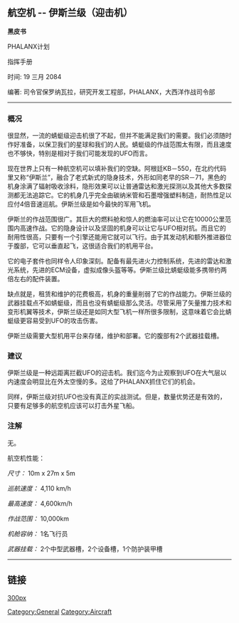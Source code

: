 ## 航空机 -- 伊斯兰级（迎击机）

**黑皮书**

PHALANX计划

指挥手册

时间: 19 三月 2084

编著: 司令官保罗纳瓦拉，研究开发工程部，PHALANX，大西洋作战司令部

------------------------------------------------------------------------

### 概况

很显然，一流的蜻蜓级迎击机很了不起，但并不能满足我们的需要。我们必须随时作好准备，以保卫我们的星球和我们的人民。蜻蜓级的作战范围太有限，而且速度也不够快，特别是相对于我们可能发现的UFO而言。

现在世界上只有一种航空机可以填补我们的空缺。阿根廷KB－550，在北约代码里又称“伊斯兰”，融合了老式新式的隐身技术，外形如同老早的SR－71，黑色的机身涂满了辐射吸收涂料，隐形效果可以让普通雷达和激光探测以及其他大多数探测都无法追踪它。它的机身几乎完全由碳纳米管和石墨增强塑料制造，耐热性足以应付4倍音速巡航。伊斯兰级是如今最快的军用飞机。

伊斯兰的作战范围很广。其巨大的燃料舱和惊人的燃油率可以让它在10000公里范围内高速作战。它的隐身设计以及坚固的机身可以让它与UFO相对抗。而且它的耐用性很高，只要有一个引擎还能用它就可以飞行。由于其发动机和额外推进器位于腹部，它可以垂直起飞，这很适合我们的机用平台。

它的电子套件也同样令人印象深刻。配备有最先进火力控制系统，先进的雷达和激光系统，先进的ECM设备，虚拟成像头盔等等。伊斯兰级比蜻蜓级能多携带约两倍左右的配件装置。

缺点就是，租赁和维护的花费极高，机身的重量削弱了它的作战能力。伊斯兰级的武器挂载点不如蜻蜓级，而且也没有蜻蜓级那么灵活。尽管采用了矢量推力技术和变形机翼等技术，伊斯兰级还是如同大型飞机一样所很多限制，这意味着它会比蜻蜓级更容易受到UFO的攻击伤害。

伊斯兰级需要大型机用平台来存储，维护和部署。它的腹部有2个武器挂载槽。

### 建议

伊斯兰级是一种远距离拦截UFO的迎击机。我们迄今为止观察到UFO在大气层以内速度会明显比在外太空慢的多。这给了PHALANX抓住它们的机会。

同样，伊斯兰级对抗UFO也没有真正的实战测试。但是，数量优势还是有效的，只要有足够多的航空机应该可以打击外星飞船。

### 注解

无。

航空机性能：

*尺寸：* 10m x 27m x 5m

*巡航速度：* 4,110 km/h

*最高速度：* 4,600km/h

*作战范围：* 10,000km

*机舱容纳：* 1名飞行员

*武器挂载：* 2个中型武器槽，2个设备槽，1个防护装甲槽

------------------------------------------------------------------------

## 链接

[300px](image:Inter_saracen.jpg "wikilink")

[Category:General](Category:General "wikilink")
[Category:Aircraft](Category:Aircraft "wikilink")